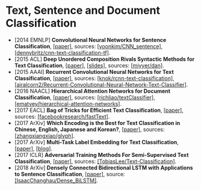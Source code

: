 # Text, Sentence and Document Classification

- [2014 EMNLP] **Convolutional Neural Networks for Sentence Classification**, [[paper]](https://arxiv.org/abs/1408.5882), sources: [[yoonkim/CNN_sentence]](https://github.com/yoonkim/CNN_sentence), [[dennybritz/cnn-text-classification-tf]](https://github.com/dennybritz/cnn-text-classification-tf).
- [2015 ACL] **Deep Unordered Composition Rivals Syntactic Methods for Text Classification**, [[paper]](https://www.cs.umd.edu/~miyyer/pubs/2015_acl_dan.pdf), [[slides]](https://pdfs.semanticscholar.org/7a5d/565e7abeb5e4570c1222dba0e5b1df18664a.pdf), sources: [[miyyer/dan]](https://github.com/miyyer/dan).
- [2015 AAAI] **Recurrent Convolutional Neural Networks for Text Classification**, [[paper]](https://www.aaai.org/ocs/index.php/AAAI/AAAI15/paper/view/9745/9552), sources: [[knok/rcnn-text-classification]](https://github.com/knok/rcnn-text-classification), [[airalcorn2/Recurrent-Convolutional-Neural-Network-Text-Classifier]](https://github.com/airalcorn2/Recurrent-Convolutional-Neural-Network-Text-Classifier).
- [2016 NAACL] **Hierarchical Attention Networks for Document Classification**, [[paper]](https://www.cs.cmu.edu/%7Ediyiy/docs/naacl16.pdf), sources: [[richliao/textClassifier]](https://github.com/richliao/textClassifier), [[ematvey/hierarchical-attention-networks]](https://github.com/ematvey/hierarchical-attention-networks).
- [2017 EACL] **Bag of Tricks for Efficient Text Classification**, [[paper]](https://arxiv.org/abs/1607.01759), sources: [[facebookresearch/fastText]](https://github.com/facebookresearch/fastText).
- [2017 ArXiv] **Which Encoding is the Best for Text Classification in Chinese, English, Japanese and Korean?**, [[paper]](https://arxiv.org/abs/1708.02657), sources: [[zhangxiangxiao/glyph]](https://github.com/zhangxiangxiao/glyph).
- [2017 ArXiv] **Multi-Task Label Embedding for Text Classification**, [[paper]](https://arxiv.org/pdf/1710.07210.pdf), [[blog]](https://www.jianshu.com/p/4bbe061f0acd).
- [2017 ICLR] **Adversarial Training Methods For Semi-Supervised Text Classification**, [[paper]](https://arxiv.org/pdf/1605.07725.pdf), sources: [[TobiasLee/Text-Classification]](https://github.com/TobiasLee/Text-Classification).
- [2018 ArXiv] **Densely Connected Bidirectional LSTM with Applications to Sentence Classification**, [[paper]](https://arxiv.org/abs/1802.00889), source: [[IsaacChanghau/Dense_BiLSTM]](https://github.com/IsaacChanghau/Dense_BiLSTM).